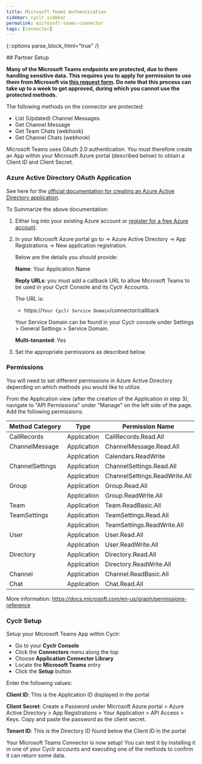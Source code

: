 ```yaml
---
title: Microsoft Teams Authentication
sidebar: cyclr_sidebar
permalink: microsoft-teams-connector
tags: [connector]
---
```

{::options parse_block_html="true" /}
<section class="card py-5 my-5">
## Partner Setup

**Many of the Microsoft Teams endpoints are protected, due to them handling sensitive data. This requires you to apply for permission to use them from Microsoft via [this request form](https://docs.microsoft.com/en-us/graph/teams-protected-apis). 
Do note that this process can take up to a week to get approved, during which you cannot use the protected methods.**

The following methods on the connector are protected:
- List (Updated) Channel Messages
- Get Channel Message
- Get Team Chats (webhook)
- Get Channel Chats (webhook)

Microsoft Teams uses OAuth 2.0 authentication.  You must therefore create an App within your Microsoft Azure portal (described below) to obtain a Client ID and Client Secret.

### Azure Active Directory OAuth Application

See here for the [official documentation for creating an Azure Active Directory application](https://docs.microsoft.com/en-us/azure/active-directory/develop/active-directory-integrating-applications).

To Summarize the above documentation:

1. Either log into your existing Azure account or [register for a free Azure account](https://azure.microsoft.com/free/?WT.mc_id=A261C142F).
2. In your Microsoft Azure portal go to -> Azure Active Directory -> App Registrations -> New application registration.

   Below are the details you should provide:

   **Name**: Your Application Name

   **Reply URLs**: you must add a callback URL to allow Microsoft Teams to be used in your Cyclr Console and its Cyclr Accounts.

   The URL is:

   * https://``Your Cyclr Service Domain``/connector/callback 

   Your Service Domain can be found in your Cyclr console under Settings > General Settings > Service Domain.

   **Multi-tenanted**: Yes

3. Set the appropriate permissions as described below.

### Permissions

You will need to set different permissions in Azure Active Directory depending on which methods you would like to utilize.

From the Application view (after the creation of the Application in step 3), navigate to "API Permissions" under "Manage" on the left side of the page. Add the following permissions:

| Method Category          | Type        | Permission Name               |
|--------------------------|-------------|-------------------------------|
| CallRecords              | Application | CallRecords.Read.All          |
| ChannelMessage           | Application | ChannelMessage.Read.All       |
|                          | Application | Calendars.ReadWrite           |
| ChannelSettings          | Application | ChannelSettings.Read.All      |
|                          | Application | ChannelSettings.ReadWrite.All |
| Group                    | Application | Group.Read.All                |
|                          | Application | Group.ReadWrite.All           |
| Team                     | Application | Team.ReadBasic.All            |
| TeamSettings             | Application | TeamSettings.Read.All         |
|                          | Application | TeamSettings.ReadWrite.All    |
| User                     | Application | User.Read.All                 |
|                          | Application | User.ReadWrite.All            |
| Directory                | Application | Directory.Read.All            |
|                          | Application | Directory.ReadWrite.All       |
| Channel                  | Application | Channel.ReadBasic.All         |
| Chat                     | Application | Chat.Read.All                 |

More information: https://docs.microsoft.com/en-us/graph/permissions-reference

### Cyclr Setup

Setup your Microsoft Teams App within Cyclr:

*   Go to your **Cyclr Console**
*   Click the **Connectors** menu along the top
*   Choose **Application Connector Library**
*   Locate the **Microsoft Teams** entry
*   Click the **Setup** button

Enter the following values:

**Client ID**: This is the Application ID displayed in the portal

**Client Secret**: Create a Password under Microsoft Azure portal > Azure Active Directory > App Registrations > Your Application > API Access > Keys. Copy and paste the password as the client secret.

**Tenant ID**: This is the Directory ID found below the Client ID in the portal

Your Microsoft Teams Connector is now setup! You can test it by installing it in one of your Cyclr accounts and executing one of the methods to confirm it can return some data.

</section>
